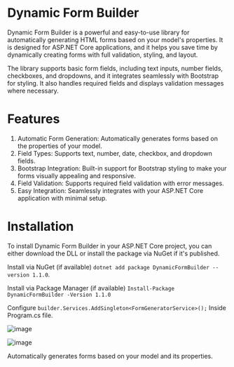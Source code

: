 # Dynamic Form Builder

Dynamic Form Builder is a powerful and easy-to-use library for automatically generating HTML forms based on your model's properties. It is designed for ASP.NET Core applications, and it helps you save time by dynamically creating forms with full validation, styling, and layout.

The library supports basic form fields, including text inputs, number fields, checkboxes, and dropdowns, and it integrates seamlessly with Bootstrap for styling. It also handles required fields and displays validation messages where necessary.

# Features
1) Automatic Form Generation: Automatically generates forms based on the properties of your model.
2) Field Types: Supports text, number, date, checkbox, and dropdown fields.
3) Bootstrap Integration: Built-in support for Bootstrap styling to make your forms visually appealing and responsive.
4) Field Validation: Supports required field validation with error messages.
5) Easy Integration: Seamlessly integrates with your ASP.NET Core application with minimal setup.

# Installation
To install Dynamic Form Builder in your ASP.NET Core project, you can either download the DLL or install the package via NuGet if it's published.

Install via NuGet (if available) `dotnet add package DynamicFormBuilder --version 1.1.0`.

Install via Package Manager (if available) `Install-Package DynamicFormBuilder -Version 1.1.0`

Configure `builder.Services.AddSingleton<FormGeneratorService>();` Inside Program.cs file.

![image](https://github.com/user-attachments/assets/6a3cb2d7-049b-4887-baf1-05d11634a5d9)


![image](https://github.com/user-attachments/assets/d2e23c09-033f-43b5-8355-76c691d1ce23)

Automatically generates forms based on your model and its properties.
